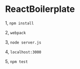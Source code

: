 # ReactBoilerplate

1, <code>npm install</code>

2, <code>webpack</code>

3, <code>node server.js</code>

4, <code>localhost:3000</code>

5, <code>npm test</code>
